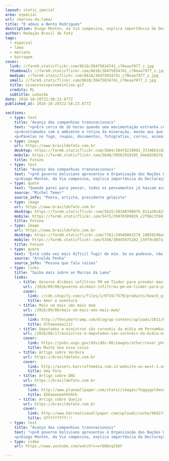 ```yaml
---
layout: static_special
area: especial
url: /marcas-da-lama/
title: "O adeus a Bento Rodrigues"
description: Diego Montón, da Via campesina, explica importância da Declaração dos Direitos Camponeses para toda sociedade.
author: Redação Brasil de Fato
tags:
  - especial
  - lama
  - mariana
  - barragem
cover:
  link: //farm9.staticflickr.com/8618/30475034741_c70eaa7977_z.jpg
  thumbnail: //farm9.staticflickr.com/8618/30475034741_c70eaa7977_z.jpg
  medium: //farm9.staticflickr.com/8618/30475034741_c70eaa7977_z.jpg
  small: //farm9.staticflickr.com/8618/30475034741_c70eaa7977_z.jpg
  title: eisensteinpotemkinlion.gif
  credits: RL
  subtitle: Leãozão
date: 2016-10-28T22:58:23.677Z
published_at: 2016-10-28T22:58:23.677Z

sections:
  - type: text
    title: "Avanço das companhias transnacionais"
    text: "<p>Era cerca de 16 horas quando uma movimentação estranha começou a ser percebida pelos moradores de Bento Rodrigues, pequeno distrito da cidade de Mariana, em Minas Gerais. Com cerca de 500 habitantes, os gritos foram rapidamente reproduzidos. \"A barragem estourou!\", diziam alguns moradores, que durante a correria alertavam sobre a feroz lama de rejeitos que estava prestes a atingir o bairro que surgiu por volta do século XVIII, tornando-se uma das primeiras unidades mineradoras no estado mineiro.</p>
    <p>Acostumados com o ambiente e rotina da mineração, mesmo aos que se recusaram a acreditar de imediato por não ouvirem nenhum aviso oficial ou alerta sonoro, bastaram alguns segundos para acreditar que as barragens pertencentes à mineradora Samarco - uma joint venture da Vale e da anglo-australiana BHP Billiton - haviam se rompido.</p>
    <p>Panelas no fogo, roupas, documentos, fotografias, carros, animais… tudo precisou ser deixado para trás para se chegar às partes mais altas do vilarejo.</p>"
  - type: image
    url: https://www.brasildefato.com.br
    desktop: https://farm6.staticflickr.com/5604/30476219891_37246b3c0a_z.jpg
    mobile: https://farm6.staticflickr.com/5648/30562918105_d4e683857b_z.jpg
    title: Fotazo
  - type: text
    title: "Avanço das companhias transnacionais"
    text: "<p>O governo boliviano apresentou à Organização das Nações Unidas (ONU) uma proposta de Declaração de Direitos dos Camponeses em 2012. A ideia, construída durante quase uma década, partiu de movimentos camponeses de todo mundo vinculados à Via Campesina. Em entrevista ao Brasil de Fato, Diego Montón, integrante do Movimento Nacional Campesino y Indígena da Argentina, membro da secretaria operativa da Coordenação Latino-americana das Organizações do Campo Cloc e representante da América Latina no coletivo internacional da Via Campesina que discute a Declaração dos Direitos Camponeses, explica que o avanço das companhias transnacionais gerou uma série de novas violações de direitos humanos, exigindo que as organizações camponesas buscassem uma proteção internacional ao seu modo de vida e trabalho.</p>
    <p>Diego Montón, da Via campesina, explica importância da Declaração dos Direitos Camponeses para toda sociedade.</p>"
  - type: quote
    text: "Quando parei para pensar, todos os pensamentos já haviam acontecido."
    source: "Michel Temer"
    source_info: "Poeta, artista, presidente golpista"
  - type: image
    url: https://www.brasildefato.com.br
    desktop: https://farm6.staticflickr.com/5615/30348700976_821a39c824_z.jpg
    mobile: https://farm6.staticflickr.com/5473/29970309920_c2f98c3f60_z.jpg
    title: Fotona
  - type: image
    url: https://www.brasildefato.com.br
    desktop: https://farm8.staticflickr.com/7761/29940083270_19059240ac_z.jpg
    mobile: https://farm6.staticflickr.com/5348/30445675282_c5979c867a_z.jpg
    title: Fotazo
  - type: quote
    text: "Está cada vez mais difícil fugir de mim. Se eu pudesse, não continuaria."
    source: "Arnaldo Penha"
    source_info: "Pessoa que fala coisas"
  - type: links
    title: "Saiba mais sobre as Marcas da Lama"
    links:
      - title: Governo Alckmin infiltrou PM em Tinder para prender manifestantes
        url: /2016/09/08/governo-alckmin-infiltrou-pm-em-tinder-para-prender-manifestantes-dizem-vitimas/
        cover:
          link: //cdn.shopify.com/s/files/1/0719/7579/products/beach_grinder_800_large.jpg
          title: Amor e aventura
      - title: Mais um mais ums mais mum
        url: /2016/09/06/mais-um-mais-ums-mais-mum/
        cover:
          link: http://thecybertramp.com/blog/wp-content/uploads/2011/08/rainbow.jpg
          title: Olhaaaaaaíííí
      - title: Deputados e ministros são coronéis da mídia em Pernambuco
        url: /2016/08/17/ministros-e-deputados-sao-coroneis-da-midia-em-pernambuco/
        cover:
          link: https://pubs.usgs.gov/dds/dds-80/images/other/cover_photo.jpg
          title: Muito boa essa coisa
      - title: Artigo sobre Verdura
        url: https://brasildefato.com.br
        cover:
          link: http://assets.barcroftmedia.com.s3-website-eu-west-1.amazonaws.com/assets/images/recent-images-14.jpg
          title: Uma Foto
      - title: Artigo sobre DNS
        url: https://brasildefato.com.br
        cover:
          link: http://www.planwallpaper.com/static/images/foggygoldengatebridge.jpg
          title: EEEeeeeeehhhhhh
      - title: Artigo sobre Queijo
        url: https://brasildefato.com.br
        cover:
          link: http://www.hdcreativewallpaper.com/uploads/cache/968274544/playful-kitty-hd-1080p-images-download-36lO-480x320-MM-78.jpg
          title: Ufffffffff!!!
  - type: text
    title: "Avanço das companhias transnacionais"
    text: "<p>O governo boliviano apresentou à Organização das Nações Unidas (ONU) uma proposta de Declaração de Direitos dos Camponeses em 2012. A ideia, construída durante quase uma década, partiu de movimentos camponeses de todo mundo vinculados à Via Campesina. Em entrevista ao Brasil de Fato, Diego Montón, integrante do Movimento Nacional Campesino y Indígena da Argentina, membro da secretaria operativa da Coordenação Latino-americana das Organizações do Campo Cloc e representante da América Latina no coletivo internacional da Via Campesina que discute a Declaração dos Direitos Camponeses, explica que o avanço das companhias transnacionais gerou uma série de novas violações de direitos humanos, exigindo que as organizações camponesas buscassem uma proteção internacional ao seu modo de vida e trabalho.</p>
    <p>Diego Montón, da Via campesina, explica importância da Declaração dos Direitos Camponeses para toda sociedade.</p>"
  - type: video
    url: https://www.youtube.com/watch?v=vrb86nqCkbY

---
```

